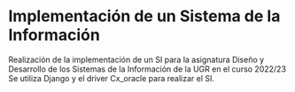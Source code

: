 # Implementación de un Sistema de la Información
Realización de la implementación de un SI para la asignatura Diseño y Desarrollo de los Sistemas de la Información de la UGR en el curso 2022/23
Se utiliza Django y el driver Cx_oracle para realizar el SI.
